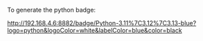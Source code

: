To generate the python badge:

http://192.168.4.6:8882/badge/Python-3.11%7C3.12%7C3.13-blue?logo=python&logoColor=white&labelColor=blue&color=black

